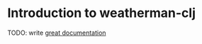 # Introduction to weatherman-clj

TODO: write [great documentation](http://jacobian.org/writing/what-to-write/)
